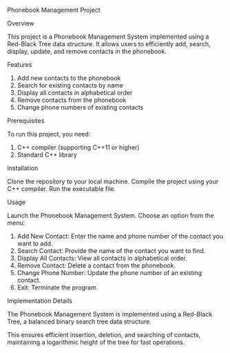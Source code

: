 Phonebook Management Project

Overview

This project is a Phonebook Management System implemented using a Red-Black Tree data structure.
It allows users to efficiently add, search, display, update, and remove contacts in the phonebook.

Features

1. Add new contacts to the phonebook
2. Search for existing contacts by name
3. Display all contacts in alphabetical order
4. Remove contacts from the phonebook
5. Change phone numbers of existing contacts

Prerequisites

To run this project, you need:
1. C++ compiler (supporting C++11 or higher)
2. Standard C++ library

Installation

Clone the repository to your local machine.
Compile the project using your C++ compiler.
Run the executable file.


Usage

Launch the Phonebook Management System.
Choose an option from the menu:
1. Add New Contact: Enter the name and phone number of the contact you want to add.
2. Search Contact: Provide the name of the contact you want to find.
3. Display All Contacts: View all contacts in alphabetical order.
4. Remove Contact: Delete a contact from the phonebook.
5. Change Phone Number: Update the phone number of an existing contact.
6. Exit: Terminate the program.

Implementation Details

The Phonebook Management System is implemented using a Red-Black Tree, a balanced binary search tree data structure.

This ensures efficient insertion, deletion, and searching of contacts, maintaining a logarithmic height of the tree for fast operations.






